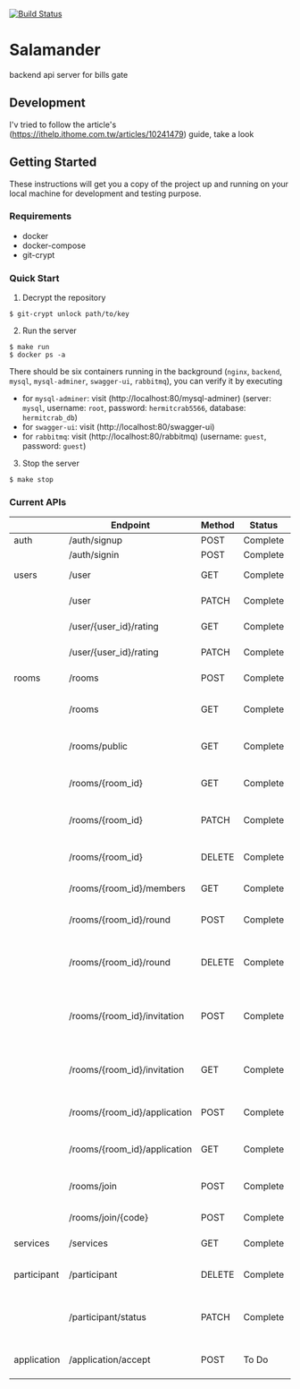 [![Build Status](https://travis-ci.com/billsgates/salamander.svg?branch=master)](https://travis-ci.com/github/billsgates/salamander)
# Salamander
backend api server for bills gate

## Development

I'v tried to follow the article's (https://ithelp.ithome.com.tw/articles/10241479) guide, take a look

## Getting Started

These instructions will get you a copy of the project up and running on your local machine for development and testing purpose.

### Requirements

* docker
* docker-compose
* git-crypt

### Quick Start

1. Decrypt the repository
```
$ git-crypt unlock path/to/key
```

2. Run the server
```
$ make run
$ docker ps -a
```

There should be six containers running in the background (`nginx`, `backend`, `mysql`, `mysql-adminer`, `swagger-ui`, `rabbitmq`), you can verify it by executing

* for `mysql-adminer`: visit (http://localhost:80/mysql-adminer) (server: `mysql`, username: `root`, password: `hermitcrab5566`, database: `hermitcrab_db`)
* for `swagger-ui`: visit (http://localhost:80/swagger-ui)
* for `rabbitmq`: visit (http://localhost:80/rabbitmq) (username: `guest`, password: `guest`)

3. Stop the server
```
$ make stop
```

### Current APIs

|             | Endpoint                    | Method | Status      | Description                               |
|-------------|-----------------------------|--------|-------------|-------------------------------------------|
| auth        | /auth/signup                | POST   | Complete    | User signup                               |
|             | /auth/signin                | POST   | Complete    | User login                                |
| users       | /user                       | GET    | Complete    | Get user info                             |
|             | /user                       | PATCH  | Complete    | Update user info                          |
|             | /user/{user_id}/rating      | GET    | Complete    | Get user Rating                          |
|             | /user/{user_id}/rating      | PATCH  | Complete    | Update user Rating                     |
| rooms       | /rooms                      | POST   | Complete    | Create a room                             |
|             | /rooms                      | GET    | Complete    | Get all joined rooms                      |
|             | /rooms/public               | GET    | Complete    | Get all public rooms                      |
|             | /rooms/{room_id}            | GET    | Complete    | Get room detail by room_id                |
|             | /rooms/{room_id}            | PATCH  | Complete    | Update room by room_id                    |
|             | /rooms/{room_id}            | DELETE | Complete    | Delete room by room_id                    |
|             | /rooms/{room_id}/members    | GET    | Complete    | Get all members                           |
|             | /rooms/{room_id}/round      | POST   | Complete    | Add new round of the room                 |
|             | /rooms/{room_id}/round      | DELETE | Complete    | Remove current round of the room          |
|             | /rooms/{room_id}/invitation | POST   | Complete    | Create an invitation code in room room_id |
|             | /rooms/{room_id}/invitation | GET    | Complete    | Get all valid invitation codes in room    |
|             | /rooms/{room_id}/application| POST   | Complete    | Create an application to join room        |
|             | /rooms/{room_id}/application| GET    | Complete     | Get all applications of the room          |
|             | /rooms/join                 | POST   | Complete    | Join room by invitation code              |
|             | /rooms/join/{code}          | POST   | Complete    | Join room by url                          |
| services    | /services                   | GET    | Complete    | Get all services                          |
| participant | /participant                | DELETE | Complete    | Delete participant from room              |
|             | /participant/status         | PATCH  | Complete    | Change participant payment status         |
| application | /application/accept         | POST   | To Do       | Accept join room application              |
